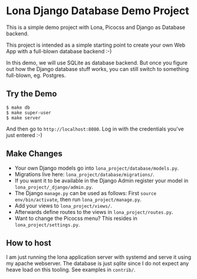 Lona Django Database Demo Project
=================================

This is a simple demo project with Lona, Picocss and Django as Database backend.

This project is intended as a simple starting point to create your own Web App with a full-blown database backend :-)

In this demo, we will use SQLite as database backend.
But once you figure out how the Django database stuff works, you can still switch to something full-blown, eg.
Postgres.

Try the Demo
------------

```
$ make db
$ make super-user
$ make server
```

And then go to `http://localhost:8080`.
Log in with the credentials you've just entered :-)

Make Changes
------------

* Your own Django models go into `lona_project/database/models.py`.
* Migrations live here: `lona_project/database/migrations/`.
* If you want it to be available in the Django Admin register your model in `lona_project/_django/admin.py`.
* The Django `manage.py` can be used as follows: First `source env/bin/activate`, then run `lona_project/manage.py`.
* Add your views to `lona_project/views/`.
* Afterwards define routes to the views in `lona_project/routes.py`.
* Want to change the Picocss menu? This resides in `lona_project/settings.py`.

How to host
-----------

I am just running the lona application server with systemd and
serve it using my apache webserver.
The database is just *sqlite* since I do not expect any heave load on this tooling.
See examples in `contrib/`.
